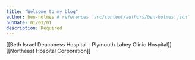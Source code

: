 ```yaml
---
title: "Welcome to my blog"
author: ben-holmes # references `src/content/authors/ben-holmes.json`
pubDate: 01/01/01
description: Required
---
```

[[Beth Israel Deaconess Hospital - Plymouth Lahey Clinic Hospital]]
[[Northeast Hospital Corporation]]